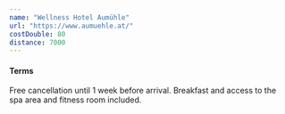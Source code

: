 ```yaml
---
name: "Wellness Hotel Aumühle"
url: "https://www.aumuehle.at/"
costDouble: 80
distance: 7000
---
```


#### Terms

Free cancellation until 1 week before arrival. Breakfast and access to the spa area and fitness room included.
